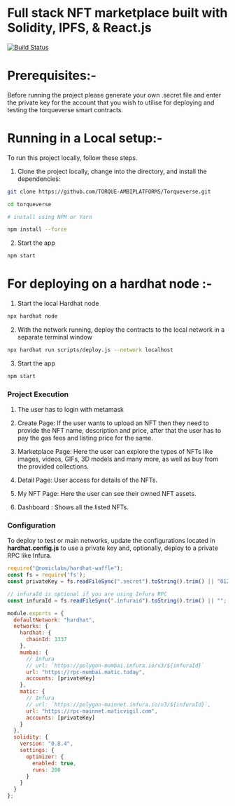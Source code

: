 
# Full stack NFT marketplace built with  Solidity, IPFS, & React.js

[![Build Status](https://torque-nftmarketplace.netlify.app/)](https://torque-nftmarketplace.netlify.app/)

# Prerequisites:-

Before running the project please generate your own .secret file and enter the private key for the account that you wish to utilise for deploying and testing the torqueverse smart contracts.

# Running in a Local setup:-

To run this project locally, follow these steps.

1. Clone the project locally, change into the directory, and install the dependencies:

```sh
git clone https://github.com/TORQUE-AMBIPLATFORMS/Torqueverse.git

cd torqueverse

# install using NPM or Yarn

npm install --force
``` 

2. Start the app

```sh
npm start
``` 


# For deploying on a hardhat node :-

1. Start the local Hardhat node

```sh
npx hardhat node
```

2. With the network running, deploy the contracts to the local network in a separate terminal window

```sh
npx hardhat run scripts/deploy.js --network localhost
```

3. Start the app

```sh
npm start
```

### Project Execution
1. The user has to login with metamask 

2. Create Page: If the user wants to upload an NFT then they need to provide the NFT name, description and price, after that the user has to pay the gas fees and listing price for the same.

3. Marketplace Page: Here the user can explore the types of NFTs like images, videos, GIFs, 3D models and many more, as well as buy from the provided collections. 

4. Detail Page: User access for details of the NFTs.

5. My NFT Page: Here the user can see their owned NFT assets. 

6. Dashboard : Shows all the listed NFTs.

### Configuration

To deploy to  test or main networks, update the configurations located in __hardhat.config.js__ to use a private key and, optionally, deploy to a private RPC like Infura.

```javascript
require("@nomiclabs/hardhat-waffle");
const fs = require('fs');
const privateKey = fs.readFileSync(".secret").toString().trim() || "01234567890123456789";

// infuraId is optional if you are using Infura RPC
const infuraId = fs.readFileSync(".infuraid").toString().trim() || "";

module.exports = {
  defaultNetwork: "hardhat",
  networks: {
    hardhat: {
      chainId: 1337
    },
    mumbai: {
      // Infura
      // url: `https://polygon-mumbai.infura.io/v3/${infuraId}`
      url: "https://rpc-mumbai.matic.today",
      accounts: [privateKey]
    },
    matic: {
      // Infura
      // url: `https://polygon-mainnet.infura.io/v3/${infuraId}`,
      url: "https://rpc-mainnet.maticvigil.com",
      accounts: [privateKey]
    }
  },
  solidity: {
    version: "0.8.4",
    settings: {
      optimizer: {
        enabled: true,
        runs: 200
      }
    }
  }
};
```

